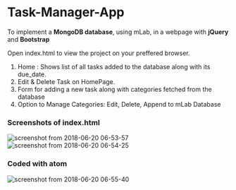# Task-Manager-App
To implement a **MongoDB database**, using mLab, in a webpage with **jQuery** and **Bootstrap**

Open index.html to view the project on your preffered browser.
1. Home : Shows list of all tasks added to the database along with its due_date.
2. Edit & Delete Task on HomePage.
3. Form for adding a new task along with categories fetched from the database
4. Option to Manage Categories: Edit, Delete, Append to mLab Database

### Screenshots of index.html

![screenshot from 2018-06-20 06-53-57](https://user-images.githubusercontent.com/26147894/41663268-dcd38fd2-7457-11e8-9fa6-e7d6ed507293.png)
![screenshot from 2018-06-20 06-54-25](https://user-images.githubusercontent.com/26147894/41663269-dd222552-7457-11e8-8064-6c68706d98ee.png)


### Coded with atom

![screenshot from 2018-06-20 06-55-40](https://user-images.githubusercontent.com/26147894/41663270-dd754a34-7457-11e8-97a6-1930b40a1530.png)
